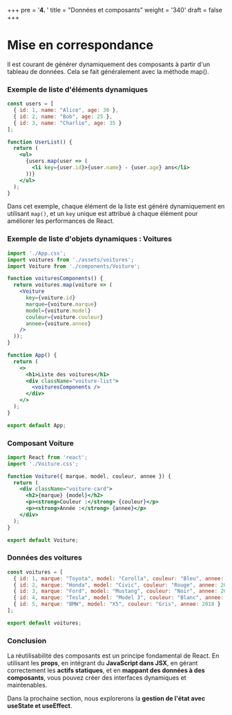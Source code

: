 +++
pre = '<b>4. </b>'
title = "Données et composants"
weight = '340'
draft = false 
+++

# Mise en correspondance
Il est courant de générer dynamiquement des composants à partir d'un tableau de données. Cela se fait généralement avec la méthode map().

### Exemple de liste d'éléments dynamiques
```jsx
const users = [
  { id: 1, name: "Alice", age: 30 },
  { id: 2, name: "Bob", age: 25 },
  { id: 3, name: "Charlie", age: 35 }
];

function UserList() {
  return (
    <ul>
      {users.map(user => (
        <li key={user.id}>{user.name} - {user.age} ans</li>
      ))}
    </ul>
  );
}
```
Dans cet exemple, chaque élément de la liste est généré dynamiquement en utilisant `map()`, et un `key` unique est attribué à chaque élément pour améliorer les performances de React.

### Exemple de liste d'objets dynamiques : Voitures

```jsx
import './App.css';
import voitures from './assets/voitures';
import Voiture from './components/Voiture';

function voituresComponents() {
  return voitures.map(voiture => (
    <Voiture
      key={voiture.id}
      marque={voiture.marque}
      model={voiture.model}
      couleur={voiture.couleur}
      annee={voiture.annee}
    />
  ));
}

function App() {
  return (
    <>
      <h1>Liste des voitures</h1>
      <div className="voiture-list">
        <voituresComponents />
      </div>
    </>
  );
}

export default App;
```

### Composant Voiture
```jsx
import React from 'react';
import './Voiture.css';

function Voiture({ marque, model, couleur, annee }) {
  return (
    <div className="voiture-card">
      <h2>{marque} {model}</h2>
      <p><strong>Couleur :</strong> {couleur}</p>
      <p><strong>Année :</strong> {annee}</p>
    </div>
  );
}

export default Voiture;
```

### Données des voitures
```jsx
const voitures = [
  { id: 1, marque: "Toyota", model: "Corolla", couleur: "Bleu", annee: 2020 },
  { id: 2, marque: "Honda", model: "Civic", couleur: "Rouge", annee: 2019 },
  { id: 3, marque: "Ford", model: "Mustang", couleur: "Noir", annee: 2021 },
  { id: 4, marque: "Tesla", model: "Model 3", couleur: "Blanc", annee: 2022 },
  { id: 5, marque: "BMW", model: "X5", couleur: "Gris", annee: 2018 }
];

export default voitures;
```

### Conclusion 
La réutilisabilité des composants est un principe fondamental de React. En utilisant les **props**, en intégrant du **JavaScript dans JSX**, en gérant correctement les **actifs statiques**, et en **mappant des données à des composants**, vous pouvez créer des interfaces dynamiques et maintenables.

Dans la prochaine section, nous explorerons la **gestion de l'état avec useState et useEffect**.

